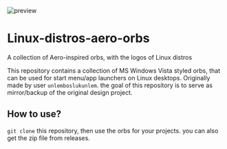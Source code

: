 ![preview](https://github.com/user-attachments/assets/69cb0006-333a-4c13-9fa7-74aff9116ca5)



# Linux-distros-aero-orbs

A collection of Aero-inspired orbs, with the logos of Linux distros

This repository contains a collection of MS Windows Vista styled orbs, that can be used for start menu/app launchers on Linux desktops. Originally made by user `unlemboslukunlem`. the goal of this repository is to serve as mirror/backup of the original design project.

## How to use?

`git clone` this repository, then use the orbs for your projects. you can also get the zip file from releases.
